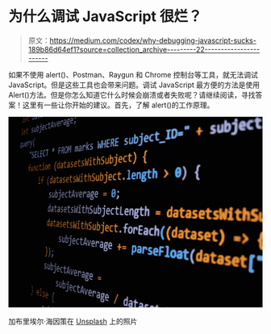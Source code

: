 # 为什么调试 JavaScript 很烂？

> 原文：<https://medium.com/codex/why-debugging-javascript-sucks-189b86d64ef1?source=collection_archive---------22----------------------->

如果不使用 alert()、Postman、Raygun 和 Chrome 控制台等工具，就无法调试 JavaScript。但是这些工具也会带来问题。调试 JavaScript 最方便的方法是使用 Alert()方法。但是你怎么知道它什么时候会崩溃或者失败呢？请继续阅读，寻找答案！这里有一些让你开始的建议。首先，了解 alert()的工作原理。

![](img/7d92a760c24963edda8b005d0735fda8.png)

加布里埃尔·海因策在 [Unsplash](https://unsplash.com?utm_source=medium&utm_medium=referral) 上的照片